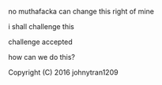 no muthafacka can change this right of mine 

i shall challenge this

challenge accepted

how can we do this?

Copyright (C) 2016 johnytran1209
